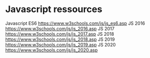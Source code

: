 # Javascript ressources

Javascript ES6 https://www.w3schools.com/js/js_es6.asp
JS 2016 https://www.w3schools.com/js/js_2016.asp
JS 2017 https://www.w3schools.com/js/js_2017.asp
JS 2018 https://www.w3schools.com/js/js_2018.asp
JS 2019 https://www.w3schools.com/js/js_2019.asp
JS 2020 https://www.w3schools.com/js/js_2020.asp